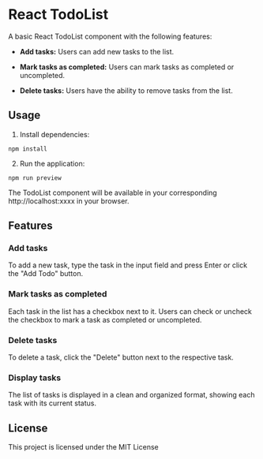 
# React TodoList

  

A basic React TodoList component with the following features:

  

-  **Add tasks:** Users can add new tasks to the list.

-  **Mark tasks as completed:** Users can mark tasks as completed or uncompleted.

-  **Delete tasks:** Users have the ability to remove tasks from the list.


## Usage

  

1. Install dependencies:
```
npm install
```
2.  Run the application:
```
npm run preview
```
The TodoList component will be available in your corresponding http://localhost:xxxx in your browser.
## Features

### Add tasks

To add a new task, type the task in the input field and press Enter or click the "Add Todo" button.

### Mark tasks as completed

Each task in the list has a checkbox next to it. Users can check or uncheck the checkbox to mark a task as completed or uncompleted.

### Delete tasks

To delete a task, click the "Delete" button next to the respective task.

### Display tasks

The list of tasks is displayed in a clean and organized format, showing each task with its current status.

## License
This project is licensed under the MIT License
